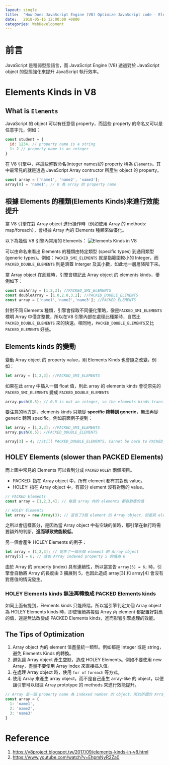 ```yaml
---
layout: single
title:  "How Does JavaScript Engine (V8) Optimize JavaScript code - Elements"
date:   2018-05-15 12:00:00 +0800
categories: WebDevelopment
---
```

# 前言
JavaScript 是種弱型態語言，而 JavaScript Engine (V8) 透過對於 JavaScript object 的型態強化來提升 JavaScript 執行效率。 

# Elements Kinds in V8
## What is `Elements`
JavaScript 的 object 可以有任意個 property，而這些 property 的命名又可以是任意字元，例如： 

```javascript
const student = {
  id: 1234, // property name is a string
  1: 2 // property name is an integer
}
```

在 V8 引擎中，將這些整數命名(integer names)的 property 稱為 `Elements`。其中最常見的就是透過 JavaScript Array contructor 所產生 object 的 property。 

``` javascript
const array = ['name1', 'name2', 'name3'];
array[0] = 'name1'; // 0 為 array 的 property name
```

## 根據 Elements 的種類(Elements Kinds)來進行效能提升
當 V8 引擎在對 Array object 進行操作時（例如使用 Array 的 methods: map/foreach），會根據 Array 內的 Elements 種類來做優化。

以下為幾個 V8 引擎內常用的 Elements：
![Elements Kinds in V8](https://4.bp.blogspot.com/-cfidBaKZWSA/WbfpMkT1J0I/AAAAAAAAAao/fBZ72vuw_QcRhAboyILZdoA6ir48ZupjACLcBGAs/s1600/lattice.png)

可以由命名來看出 Elements 的種類由特定類型 (specific types) 到通用類型 (generic types)。例如：`PACKED_SMI_ELEMENTS` 就是指範圍較小的 Integer，而 `PACKED_DOUBLE_ELEMENTS` 則是涵蓋 Interger 及其小數，如此地一層層降階下來。

當 Array object 在創建時，引擎會標記此 Array object 的 elements kinds，舉例如下：
```javascript
const smiArray = [1,2,3]; //PACKED_SMI_ELEMENTS
const doubleArray = [1.0,2.0,3.2]; //PACKED_DOUBLE_ELEMENTS
const array = ['name1','name2','name3']; //PACKED_ELEMENTS
```

針對不同 Elements 種類，引擎會採取不同優化策略，像是`PACKED_SMI_ELEMENTS` 標明 Array 中僅含整數，所以在V8 引擎內部在處理此種類時，自然比 `PACKED_DOUBLE_ELEMENTS` 來的快速。相同地，`PACKED_DOUBLE_ELEMENTS`又比 `PACKED_ELEMENTS` 好些。

## Elements kinds 的變動
變動 Array object 的 property value，則 Elements Kinds 也會隨之改變。例如：
```javascript
let array = [1,2,3]; //PACKED_SMI_ELEMENTS
```
如果在此 array 中插入一個 float 值，則此 array 的 elements kinds 會從原先的 `PACKED_SMI_ELEMENTS` 變成 `PACKED_DOUBLE_ELEMENTS`
```javascript
array.push(0.5); // 0.5 is not an integer, so the elements kinds transit to PACKED_DOUBLE_ELEMENTS
```
要注意的地方是，elements kinds 只能從 **specific 降轉到 generic**，無法再從 generic 轉回 specific。例如前面例子提到：
```javascript
let array = [1,2,3]; //PACKED_SMI_ELEMENTS
array.push(0.5); //PACKED_DOUBLE_ELEMENTS

array[3] = 4; //Still PACKED_DOUBLE_ELEMENTS, Cannot be back to PACKED_SMI_ELEMENTS
```

## HOLEY Elements (slower than PACKED Elements)
而上圖中常見的 Elements 可以看到分成 `PACKED` `HOLEY` 兩個項目。
- PACKED: 指在 Array object 中，所有 element 都有其對應 value。
- HOLEY: 指在 Array object 中，有部分 element 沒有對應的 value。

```javascript
// PACKED Elements
const array = [1,2,3,4]; // 每個 array 內的 elements 都有對應的值

// HOLEY Elements
let array = new Array(3); // 宣告了3個 element 的 Array object，但是其 element 卻沒有對應的值。
```
之所以會這樣區分，是因為當 Array object 中有空缺的值時，那引擎在執行時需要額外的判斷，**進而導致效能較低**。

另一個會產生 HOLEY Elements 的例子：
```javascript
let array = [1,2,3]; // 宣告了一個三個 element 的 Array object
array[5] = 6; // 宣告 Array indexed property 5 的值為 6
```
由於 Array 的 property (index) 具有連續性，所以當宣告 `array[5] = 6;` 時，引擎會自動將 Array 的長度由 3 擴展到 5，也因此造成 array[3] 和 array[4] 會沒有對應值的情況發生。

### HOLEY Elements kinds 無法再轉換成 PACKED Elements kinds
如同上面有提到，Elements kinds 只能降階，所以當引擎判定某個 Array object 為 HOLEY Elements kinds 時，即使後續將每個 Array 內 element 都配置好對應的值，還是無法改變成 PACKED Elements kinds，進而影響引擎處理的效能。

## The Tips of Optimization
1. Array object 內的 element 值盡量統一類型。例如都是 Integer 或是 string，避免 Elements Kinds 的轉換。
2. 避免讓 Array object 產生空缺，造成 HOLEY Elements。例如不要使用 new Array，盡量不要使用 Array index 來直接插入值。
3. 在處理 Array object 時，使用 `for of` `foreach` 等方式。
4. 使用 Array 來產生 array object，而不是自己產生 array-like 的 object，以便讓引擎可以根據 Array prototype 的 methods 來進行效能提升。

```javascript
// Array 是一個 property name 為 indexed number 的 object，所以所謂的 Array-like object 就是：
const array = {
  1: 'name1',
  2: 'name2',
  3: 'name3'
}
```

# Reference
1. https://v8project.blogspot.tw/2017/09/elements-kinds-in-v8.html
2. https://www.youtube.com/watch?v=EhpmNyR2Za0